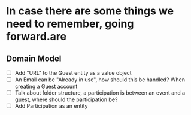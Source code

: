 ﻿# In case there are some things we need to remember, going forward.are

## Domain Model

- [ ] Add "URL" to the Guest entity as a value object
- [ ] An Email can be "Already in use", how should this be handled? When creating a Guest account
- [ ] Talk about folder structure, a participation is between an event and a guest, where should the participation be?
- [ ] Add Participation as an entity